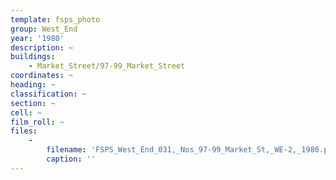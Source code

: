 ```yaml
---
template: fsps_photo
group: West_End
year: '1980'
description: ~
buildings:
    - Market_Street/97-99_Market_Street
coordinates: ~
heading: ~
classification: ~
section: ~
cell: ~
film_roll: ~
files:
    -
        filename: 'FSPS_West_End_031,_Nos_97-99_Market_St,_WE-2,_1980.png'
        caption: ''
---
```

